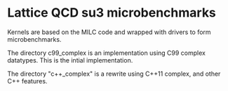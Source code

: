# Lattice QCD su3 microbenchmarks

Kernels are based on the MILC code and wrapped with drivers to form microbenchmarks.

The directory c99_complex is an implementation using C99 complex datatypes. This is the intial implementation.

The directory "c++_complex" is a rewrite using C++11 complex, and other C++ features.

